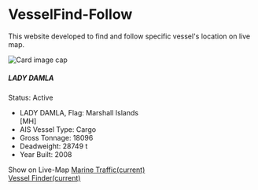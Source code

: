 # VesselFind-Follow
This website developed to find and follow  specific vessel's location on live map.

 <div class="container">
        <div class="row">
          <div class="card  mr-sm-12" style="width: 18rem;">
              <img class="card-img-top" src="https://uguryilmaz.online/Ladydamla.JPG" alt="Card image cap">
              <div class="card-body">
                <h5 class="card-title">LADY DAMLA</h5>
                <p class="card-text">  Status:  Active  </p>
              </div>
              <ul class="list-group list-group-flush">
                <li class="list-group-item">LADY DAMLA, Flag:  Marshall Islands [MH]</li>
                <li class="list-group-item">AIS Vessel Type:  Cargo</li>
                <li class="list-group-item"> Gross Tonnage:  18096</li>
                <li class="list-group-item">   Deadweight:  28749 t</li>
                <li class="list-group-item"> Year Built:  2008</li>
              </ul>
              <div class="card-body">
               Show on Live-Map
                  <a class="btn btn-outline-success " href="https://uguryilmaz.online/gemi-mt.html">Marine Traffic<span class="sr-only">(current)</span></a>
                  <a class="btn btn-outline-success my-2 my-sm-0 " href="https://uguryilmaz.online/gemi-vf.html">Vessel Finder<span class="sr-only">(current)</span></a>
              </div>
            </div>
